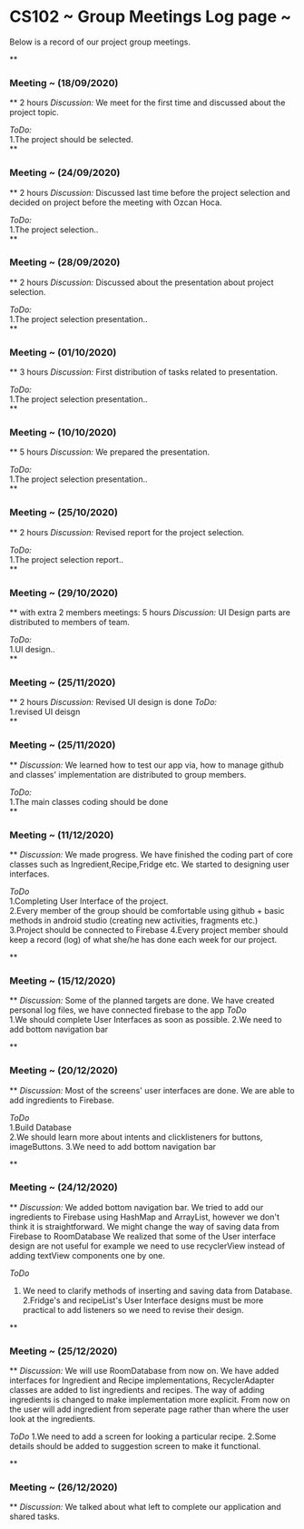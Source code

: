 # CS102 ~ Group Meetings Log page ~

Below is a record of our project group meetings.

**
### Meeting ~ (18/09/2020)
**
2 hours
*Discussion:* 
We meet for the first time and discussed about the project topic.

*ToDo:*                              
1.The project should be selected.          
**

### Meeting ~ (24/09/2020)
**
2 hours
*Discussion:* 
Discussed last time before the project selection and decided on project before the meeting with Ozcan Hoca.

*ToDo:*                              
1.The project selection..          
**

### Meeting ~ (28/09/2020)
**
2 hours
*Discussion:* 
Discussed about the presentation about project selection.

*ToDo:*                              
1.The project selection presentation..          
**

### Meeting ~ (01/10/2020)
**
3 hours
*Discussion:* 
First distribution of tasks related to presentation.

*ToDo:*                              
1.The project selection presentation..          
**

### Meeting ~ (10/10/2020)
**
5 hours
*Discussion:* 
We prepared the presentation.

*ToDo:*                              
1.The project selection presentation..          
**

### Meeting ~ (25/10/2020)
**
2 hours
*Discussion:* 
Revised report for the project selection.

*ToDo:*                              
1.The project selection report..          
**

### Meeting ~ (29/10/2020)
**
with extra 2 members meetings: 5 hours
*Discussion:* 
UI Design parts are distributed to members of team.

*ToDo:*                              
1.UI design..          
**

### Meeting ~ (25/11/2020)
**
2 hours
*Discussion:* 
Revised UI design is done
*ToDo:*                              
1.revised UI deisgn         
**

### Meeting ~ (25/11/2020)
**
*Discussion:* 
We learned how to test our app via, how to manage github and classes' implementation are distributed to group members.

*ToDo:*                              
1.The main classes coding should be done           
**

### Meeting ~ (11/12/2020)
**
*Discussion:* 
We made progress. We have finished the coding part of core classes such as Ingredient,Recipe,Fridge etc. We started to designing user interfaces.

*ToDo*                      
1.Completing User Interface of the project.                                               
2.Every member of the group should be comfortable using github + basic methods in android studio (creating new activities, fragments etc.)  
3.Project should be connected to Firebase 
4.Every project member should keep a record (log) of what she/he has done each week for our project.

**
### Meeting ~ (15/12/2020)
**
*Discussion:* 
Some of the planned targets are done. We have created personal log files, we have connected firebase to the app 
*ToDo*          
1.We should complete User Interfaces as soon as possible.
2.We need to add bottom navigation bar 

**
### Meeting ~ (20/12/2020)
**
*Discussion:* 
Most of the screens' user interfaces are done. We are able to add ingredients to Firebase.

*ToDo*     
1.Build Database        
2.We should learn more about intents and clicklisteners for buttons, imageButtons.
3.We need to add bottom navigation bar

**
### Meeting ~ (24/12/2020)
**
*Discussion:* 
We added bottom navigation bar. We tried to add our ingredients to Firebase using HashMap and ArrayList, however we don't think it is straightforward. We might change the way of saving data from Firebase to RoomDatabase
We realized that some of the User interface design are not useful for example we need to use recyclerView instead of adding textView components one by one.

*ToDo*
1. We need to clarify methods of inserting and saving data from Database.
2.Fridge's and recipeList's User Interface designs must be more practical to add listeners so we need to revise their design.

**
### Meeting ~ (25/12/2020)
**
*Discussion:* 
We will use RoomDatabase from now on. We have added interfaces for Ingredient and Recipe implementations, RecyclerAdapter classes are added to list ingredients and recipes.
The way of adding ingredients is changed to make implementation more explicit. From now on the user will add ingredient from seperate page rather than where the user look at the ingredients.

*ToDo*
1.We need to add a screen for looking a particular recipe.
2.Some details should be added to suggestion screen to make it functional.


**
### Meeting ~ (26/12/2020)
**
*Discussion:*
We talked about what left to complete our application and shared tasks.

